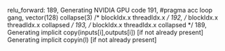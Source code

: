 relu_forward:
    189, Generating NVIDIA GPU code
        191, #pragma acc loop gang, vector(128) collapse(3) /* blockIdx.x threadIdx.x */
        192,   /* blockIdx.x threadIdx.x collapsed */
        193,   /* blockIdx.x threadIdx.x collapsed */
    189, Generating implicit copy(inputs[i],outputs[i]) [if not already present]
         Generating implicit copyin(l) [if not already present]